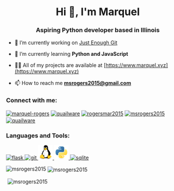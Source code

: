 <h1 align="center">Hi 👋, I'm Marquel</h1>
<h3 align="center">Aspiring Python developer based in Illinois</h3>

- 🔭 I’m currently working on [Just Enough Git](https://github.com/msrogers2015/Just-Enough-Git)

- 🌱 I’m currently learning **Python and JavaScript**

- 👨‍💻 All of my projects are available at [https://www.marquel.xyz](https://www.marquel.xyz)

- 📫 How to reach me **msrogers2015@gmail.com**

<h3 align="left">Connect with me:</h3>
<p align="left">
<a href="https://linkedin.com/in/marquel-rogers" target="blank"><img align="center" src="https://raw.githubusercontent.com/rahuldkjain/github-profile-readme-generator/master/src/images/icons/Social/linked-in-alt.svg" alt="marquel-rogers" height="30" width="40" /></a>
<a href="https://instagram.com/quailware" target="blank"><img align="center" src="https://raw.githubusercontent.com/rahuldkjain/github-profile-readme-generator/master/src/images/icons/Social/instagram.svg" alt="quailware" height="30" width="40" /></a>
<a href="https://www.hackerrank.com/rogersmar2015" target="blank"><img align="center" src="https://raw.githubusercontent.com/rahuldkjain/github-profile-readme-generator/master/src/images/icons/Social/hackerrank.svg" alt="rogersmar2015" height="30" width="40" /></a>
<a href="https://www.leetcode.com/msrogers2015" target="blank"><img align="center" src="https://raw.githubusercontent.com/rahuldkjain/github-profile-readme-generator/master/src/images/icons/Social/leet-code.svg" alt="msrogers2015" height="30" width="40" /></a>
<a href="https://discord.gg/quailware" target="blank"><img align="center" src="https://raw.githubusercontent.com/rahuldkjain/github-profile-readme-generator/master/src/images/icons/Social/discord.svg" alt="quailware" height="30" width="40" /></a>
</p>

<h3 align="left">Languages and Tools:</h3>
<p align="left"> <a href="https://flask.palletsprojects.com/" target="_blank" rel="noreferrer"> <img src="https://www.vectorlogo.zone/logos/pocoo_flask/pocoo_flask-icon.svg" alt="flask" width="40" height="40"/> </a> <a href="https://git-scm.com/" target="_blank" rel="noreferrer"> <img src="https://www.vectorlogo.zone/logos/git-scm/git-scm-icon.svg" alt="git" width="40" height="40"/> </a> <a href="https://www.linux.org/" target="_blank" rel="noreferrer"> <img src="https://raw.githubusercontent.com/devicons/devicon/master/icons/linux/linux-original.svg" alt="linux" width="40" height="40"/> </a> <a href="https://www.python.org" target="_blank" rel="noreferrer"> <img src="https://raw.githubusercontent.com/devicons/devicon/master/icons/python/python-original.svg" alt="python" width="40" height="40"/> </a> <a href="https://www.sqlite.org/" target="_blank" rel="noreferrer"> <img src="https://www.vectorlogo.zone/logos/sqlite/sqlite-icon.svg" alt="sqlite" width="40" height="40"/> </a> </p>

<p><img align="left" src="https://github-readme-stats.vercel.app/api/top-langs?username=msrogers2015&show_icons=true&theme=dark&locale=en&layout=compact" alt="msrogers2015" /></p>

<p>&nbsp;<img align="center" src="https://github-readme-stats.vercel.app/api?username=msrogers2015&show_icons=true&theme=dark&locale=en" alt="msrogers2015" /></p>

<p>&nbsp;<img align="center" src="https://github-readme-streak-stats.herokuapp.com/?user=msrogers2015&theme=dark" alt="msrogers2015" /></p>
